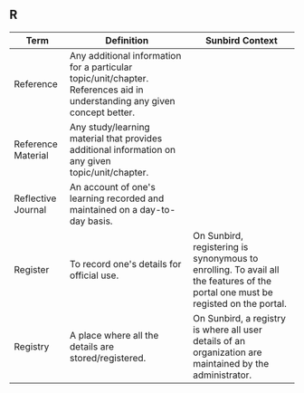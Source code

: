 ## R 

Term | Definition |Sunbird Context
-----|------------|-----------------
Reference |Any additional information for a particular topic/unit/chapter. References aid in understanding any given concept better. |
Reference Material  |Any study/learning material that provides additional information on any given topic/unit/chapter. |
Reflective Journal  |An account of one's learning recorded and maintained on a day-to-day basis. |
Register  |To record one's details for official use. |On Sunbird, registering is synonymous to enrolling. To avail all the features of the portal one must be registed on the portal.
Registry  |A place where all the details are stored/registered.  |On Sunbird, a registry is where all user details of an organization are maintained by the administrator.
